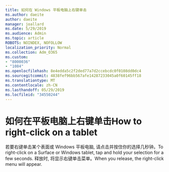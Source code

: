 ```yaml
---
title: 如何在 Windows 平板电脑上右键单击
ms.author: daeite
author: daeite
manager: joallard
ms.date: 5/29/2019
ms.audience: Admin
ms.topic: article
ROBOTS: NOINDEX, NOFOLLOW
localization_priority: Normal
ms.collection: Adm_O365
ms.custom:
- "8000036"
- "1084"
ms.openlocfilehash: 8e4edda5c2f2ded77a7d2ccebcdc0f0108dd0dc4
ms.sourcegitcommit: 4838fef96bb567afe14287233045a0f60145ff18
ms.translationtype: MT
ms.contentlocale: zh-CN
ms.lasthandoff: 05/29/2019
ms.locfileid: "34550244"
---
```

# <a name="how-to-right-click-on-a-tablet"></a><span data-ttu-id="266be-102">如何在平板电脑上右键单击</span><span class="sxs-lookup"><span data-stu-id="266be-102">How to right-click on a tablet</span></span>

<span data-ttu-id="266be-103">若要右键单击某个表面或 Windows 平板电脑, 请点击并按住你的选择几秒钟。</span><span class="sxs-lookup"><span data-stu-id="266be-103">To right-click on a Surface or Windows tablet, tap and hold your selection for a few seconds.</span></span> <span data-ttu-id="266be-104">释放时, 将显示右键单击菜单。</span><span class="sxs-lookup"><span data-stu-id="266be-104">When you release, the right-click menu will appear.</span></span>